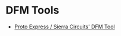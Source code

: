 # DFM Tools

- [Proto Express / Sierra Circuits' DFM Tool](https://www.protoexpress.com/tools/pcb-dfm-tool/)